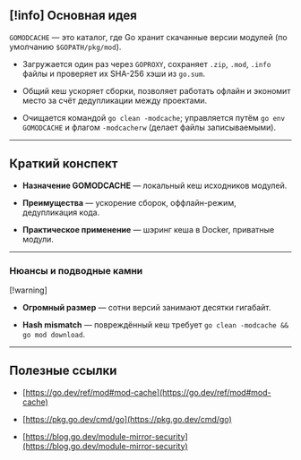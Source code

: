 ## [!info] Основная идея

`GOMODCACHE` — это каталог, где Go хранит скачанные версии модулей (по умолчанию `$GOPATH/pkg/mod`).

- Загружается один раз через `GOPROXY`, сохраняет `.zip`, `.mod`, `.info` файлы и проверяет их SHA-256 хэши из `go.sum`.
    
- Общий кеш ускоряет сборки, позволяет работать офлайн и экономит место за счёт дедупликации между проектами.
    
- Очищается командой `go clean -modcache`; управляется путём `go env GOMODCACHE` и флагом `-modcacherw` (делает файлы записываемыми).

---

## Краткий конспект

- **Назначение GOMODCACHE** — локальный кеш исходников модулей.
    
- **Преимущества** — ускорение сборок, оффлайн-режим, дедупликация кода.
    
- **Практическое применение** — шэринг кеша в Docker, приватные модули.
---

### Нюансы и подводные камни

[!warning]

- **Огромный размер** — сотни версий занимают десятки гигабайт.
    
- **Hash mismatch** — повреждённый кеш требует `go clean -modcache && go mod download`.
---

## Полезные ссылки

- [https://go.dev/ref/mod#mod-cache](https://go.dev/ref/mod#mod-cache)
    
- [https://pkg.go.dev/cmd/go](https://pkg.go.dev/cmd/go)
    
- [https://blog.go.dev/module-mirror-security](https://blog.go.dev/module-mirror-security)